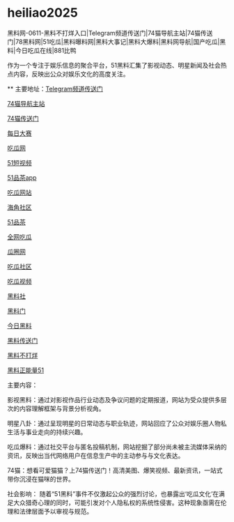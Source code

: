 # heiliao2025
黑料网-0611-黑料不打烊入口|Telegram频道传送门|74猫导航主站|74猫传送门|78黑料网|51吃瓜|黑料曝料网|黑料大事记|黑料大爆料|黑料网导航|国产吃瓜|黑料|今日吃瓜在线|881比鸭

作为一个专注于娱乐信息的聚合平台，51黑料汇集了影视动态、明星新闻及社会热点内容，反映出公众对娱乐文化的高度关注。

** 主要地址：<a href="https://74mao.com/">Telegram频道传送门</a>

<a href="https://74mao.com/">74猫导航主站</a>

<a href="https://74mao.com/">74猫传送门</a>

<a href="https://pc1-26.pages.dev/">每日大赛</a>

<a href="https://cg1-39.pages.dev/">吃瓜网</a>

<a href="https://pc2-25.pages.dev/">51短视频</a>

<a href="https://pc10-24.pages.dev/">51品茶app</a>

<a href="https://cg1-27.pages.dev/">吃瓜网站</a>

<a href="https://cg8-12.pages.dev/">海角社区</a>

<a href="https://pc8-34.pages.dev/">51品茶</a>

<a href="https://cg4-21.pages.dev/">全网吃瓜</a>

<a href="https://cg6-21.pages.dev/">瓜圈网</a>

<a href="https://cg5-24.pages.dev/">吃瓜社区</a>

<a href="https://cg9-07.pages.dev/">吃瓜视频</a>

<a href="https://heiliaoshedujia01.pages.dev/">黑料社</a>

<a href="https://heiliaoshedujia-1.pages.dev/">黑料门</a>

<a href="https://heiliaomendujia-1.pages.dev/">今日黑料</a>

<a href="https://heiliaochuansongmen-01.pages.dev/">黑料传送门</a>

<a href="https://heiliaobuda01.pages.dev/">黑料不打烊</a>

<a href="https://heiliaozhengneng.pages.dev/">黑料正能量51</a>

主要内容：

影视黑料：通过对影视作品行业动态及争议问题的定期报道，网站为受众提供多层次的内容理解框架与背景分析视角。

明星八卦：通过呈现明星的日常动态与职业轨迹，网站回应了公众对娱乐圈人物私生活与事业走向的持续兴趣。

吃瓜爆料：通过社交平台与匿名投稿机制，网站挖掘了部分尚未被主流媒体采纳的资讯，反映出当代网络用户在信息生产中的主动参与与文化表达。

74猫：想看可爱猫猫？上74猫传送门！高清美图、爆笑视频、最新资讯，一站式带你沉浸在猫咪的世界。

社会影响：
随着“51黑料”事件不仅激起公众的强烈讨论，也暴露出‘吃瓜文化’在满足大众猎奇心理的同时，可能引发对个人隐私权的系统性侵害。这种现象亟需在伦理和法律层面予以审视与规范。
